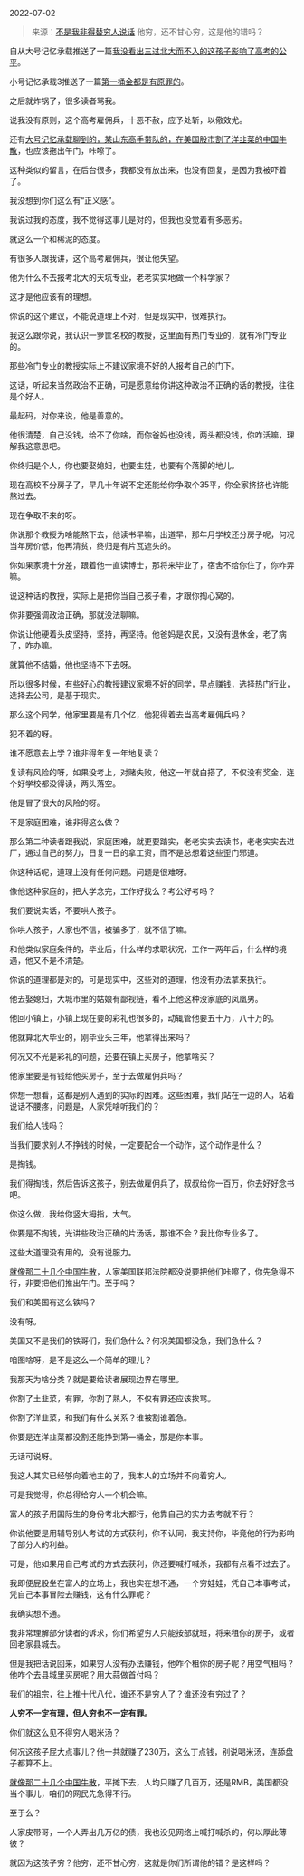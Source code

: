 2022-07-02

> 来源：[不是我非得替穷人说话](http://mp.weixin.qq.com/s?__biz=MzU3NDc5Nzc0NQ==&mid=2247518764&idx=1&sn=a904f42a82a7ded80e480b08b34f5190&chksm=fd2e28f2ca59a1e4d9c1bf92de75eb620c198cc8e747359cf1e2625eede391f79264a847c0c7&scene=27#wechat_redirect)
> 他穷，还不甘心穷，这是他的错吗？

自从大号记忆承载推送了一篇[我没看出三过北大而不入的这孩子影响了高考的公平](http://mp.weixin.qq.com/s?__biz=MzU0MjYwNDU2Mw==&mid=2247506873&idx=1&sn=93cd416ec7756d3e596916b167cff4d3&chksm=fb1ab7c5cc6d3ed3edcc1da778fde612bc97fdb213c608212c1ebb67417b305a1b3b73e9ac1f&scene=21#wechat_redirect)。  

  

小号记忆承载3推送了一篇[第一桶金都是有原罪的](http://mp.weixin.qq.com/s?__biz=MzU3NDc5Nzc0NQ==&mid=2247518738&idx=1&sn=ef9a205a6122732918d34e8f59e946bf&chksm=fd2e28ccca59a1da76c6e2b531bc2f6d6024eacd11912a5ee27cb1bdda82c7f1383c5174d757&scene=21#wechat_redirect)。

  

之后就炸锅了，很多读者骂我。  

  

说我没有原则，这个高考雇佣兵，十恶不赦，应予处斩，以儆效尤。

  

还有[大号记忆承载聊到的，某山东高手带队的，在美国股市割了洋韭菜的中国牛散](http://mp.weixin.qq.com/s?__biz=MzU0MjYwNDU2Mw==&mid=2247506879&idx=1&sn=2a602cf6b0a62299d0f31f4245bf6d4a&chksm=fb1ab7c3cc6d3ed5745e86df1949f62052665f96a8e3925d3b1cbc08a894c42e7e1a4b7cad49&scene=21#wechat_redirect)，也应该拖出午门，咔嚓了。  

  

这种类似的留言，在后台很多，我都没有放出来，也没有回复，是因为我被吓着了。  

  

我没想到你们这么有“正义感”。  

  

我说过我的态度，我不觉得这事儿是对的，但我也没觉着有多恶劣。  

  

就这么一个和稀泥的态度。  

  

有很多人跟我讲，这个高考雇佣兵，很让他失望。  

  

他为什么不去报考北大的天坑专业，老老实实地做一个科学家？

  

这才是他应该有的理想。  

  

你说的这个建议，不能说道理上不对，但是现实中，很难执行。  

  

我这么跟你说，我认识一箩筐名校的教授，这里面有热门专业的，就有冷门专业的。

  

那些冷门专业的教授实际上不建议家境不好的人报考自己的门下。

  

这话，听起来当然政治不正确，可是愿意给你讲这种政治不正确的话的教授，往往是个好人。

  

最起码，对你来说，他是善意的。

  

他很清楚，自己没钱，给不了你啥，而你爸妈也没钱，两头都没钱，你咋活嘛，理解我这意思吧。  

  

你终归是个人，你也要娶媳妇，也要生娃，也要有个落脚的地儿。

  

现在高校不分房子了，早几十年说不定还能给你争取个35平，你全家挤挤也许能熬过去。

  

现在争取不来的呀。  

  

你说那个教授为啥能熬下去，他读书早嘛，出道早，那年月学校还分房子呢，何况当年房价低，他再清贫，终归是有片瓦遮头的。

  

你如果家境十分差，跟着他一直读博士，那将来毕业了，宿舍不给你住了，你咋弄嘛。  

  

说这种话的教授，实际上是把你当自己孩子看，才跟你掏心窝的。

  

你非要强调政治正确，那就没法聊嘛。  

  

你说让他硬着头皮坚持，坚持，再坚持。他爸妈是农民，又没有退休金，老了病了，咋办嘛。  

  

就算他不结婚，他也坚持不下去呀。

  

所以很多时候，有些好心的教授建议家境不好的同学，早点赚钱，选择热门行业，选择去公司，是基于现实。  

  

那么这个同学，他家里要是有几个亿，他犯得着去当高考雇佣兵吗？  

  

犯不着的呀。

  

谁不愿意去上学？谁非得年复一年地复读？  

  

复读有风险的呀，如果没考上，对赌失败，他这一年就白搭了，不仅没有奖金，连个好学校都没得读，两头落空。

  

他是冒了很大的风险的呀。  

  

不是家庭困难，谁非得这么做？

  

那么第二种读者跟我说，家庭困难，就更要踏实，老老实实去读书，老老实实去进厂，通过自己的努力，日复一日的拿工资，而不是总想着这些歪门邪道。  

  

你这种话呢，道理上没有任何问题。问题是很难呀。

  

像他这种家庭的，把大学念完，工作好找么？考公好考吗？

  

我们要说实话，不要哄人孩子。

  

你哄人孩子，人家也不信，被骗多了，就不信了嘛。

  

和他类似家庭条件的，毕业后，什么样的求职状况，工作一两年后，什么样的境遇，他又不是不清楚。  

  

你说的道理都是对的，可是现实中，这些对的道理，他没有办法拿来执行。  

  

他去娶媳妇，大城市里的姑娘有鄙视链，看不上他这种没家底的凤凰男。

  

他回小镇上，小镇上现在要的彩礼也很多的，动辄管他要五十万，八十万的。

  

他就算北大毕业的，刚毕业头三年，他拿得出来吗？

  

何况又不光是彩礼的问题，还要在镇上买房子，他拿啥买？  

  

他家里要是有钱给他买房子，至于去做雇佣兵吗？

  

你想一想看，这都是别人遇到的实际的困难。这些困难，我们站在一边的人，站着说话不腰疼，问题是，人家凭啥听我们的？  

  

我们给人钱吗？

  

当我们要求别人不挣钱的时候，一定要配合一个动作，这个动作是什么？  

  

是掏钱。

  

我们得掏钱，然后告诉这孩子，别去做雇佣兵了，叔叔给你一百万，你去好好念书吧。

  

你这么做，我给你竖大拇指，大气。  

  

你要是不掏钱，光讲些政治正确的片汤话，那谁不会？我比你专业多了。

  

这些大道理没有用的，没有说服力。  

  

[就像那二十几个中国牛散](http://mp.weixin.qq.com/s?__biz=MzU0MjYwNDU2Mw==&mid=2247506879&idx=1&sn=2a602cf6b0a62299d0f31f4245bf6d4a&chksm=fb1ab7c3cc6d3ed5745e86df1949f62052665f96a8e3925d3b1cbc08a894c42e7e1a4b7cad49&scene=21#wechat_redirect)，人家美国联邦法院都没说要把他们咔嚓了，你先急得不行，非要把他们推出午门。至于吗？  

  

我们和美国有这么铁吗？

  

没有呀。

  

美国又不是我们的铁哥们，我们急什么？何况美国都没急，我们急什么？  

  

咱图啥呀，是不是这么一个简单的理儿？

  

我那天为啥分类？就是要给读者展现边界在哪里。  

  

你割了土韭菜，有罪，你割了熟人，不仅有罪还应该挨骂。

  

你割了洋韭菜，和我们有什么关系？谁被割谁着急。

  

你要是连洋韭菜都没割还能挣到第一桶金，那是你本事。  

  

无话可说呀。  

  

我这人其实已经够向着地主的了，我本人的立场并不向着穷人。  

  

可是我觉得，你总得给穷人一个机会嘛。

  

富人的孩子用国际生的身份考北大都行，他靠自己的实力去考就不行？

  

你说他要是用辅导别人考试的方式获利，你不认同，我支持你，毕竟他的行为影响了部分人的利益。  

  

可是，他如果用自己考试的方式去获利，你还要喊打喊杀，我都有点看不过去了。  

  

我即便屁股坐在富人的立场上，我也实在想不通，一个穷娃娃，凭自己本事考试，凭自己本事冒险去赚钱，这有什么罪呢？  

  

我确实想不通。  

  

我非常理解部分读者的诉求，你们希望穷人只能按部就班，将来租你的房子，或者回老家县城去。  

  

但是我把话说回来，如果穷人没有办法赚钱，他咋个租你的房子呢？用空气租吗？他咋个去县城里买房呢？用大蒜做首付吗？

  

我们的祖宗，往上推十代八代，谁还不是穷人了？谁还没有穷过了？  

  

 **人穷不一定有理，但人穷也不一定有罪。**

  

你们就这么见不得穷人喝米汤？  

  

何况这孩子屁大点事儿？他一共就赚了230万，这么丁点钱，别说喝米汤，连舔盘子都算不上。

  

[就像那二十几个中国牛散](http://mp.weixin.qq.com/s?__biz=MzU0MjYwNDU2Mw==&mid=2247506879&idx=1&sn=2a602cf6b0a62299d0f31f4245bf6d4a&chksm=fb1ab7c3cc6d3ed5745e86df1949f62052665f96a8e3925d3b1cbc08a894c42e7e1a4b7cad49&scene=21#wechat_redirect)，平摊下去，人均只赚了几百万，还是RMB，美国都没当个事儿，咱们的网民先急得不行。  

  

至于么？  

  

人家皮带哥，一个人弄出几万亿的债，我也没见网络上喊打喊杀的，何以厚此薄彼？  

  

就因为这孩子穷？他穷，还不甘心穷，这就是你们所谓他的错？是这样吗？

